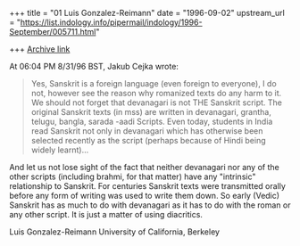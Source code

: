 +++
title = "01 Luis Gonzalez-Reimann"
date = "1996-09-02"
upstream_url = "https://list.indology.info/pipermail/indology/1996-September/005711.html"

+++
[Archive link](https://list.indology.info/pipermail/indology/1996-September/005711.html)

At 06:04 PM 8/31/96 BST, Jakub Cejka wrote:

>Yes, Sanskrit is a foreign language (even foreign to everyone), I do not, 
>however see the reason why romanized texts do any harm to it. We should 
>not forget that devanagari is not THE Sanskrit script. The original 
>Sanskrit texts (in mss) are written in devanagari, grantha, telugu, 
>bangla, sarada -aadi Scripts. Even today, students in India read Sanskrit 
>not only in devanagari which has otherwise been selected recently as the 
>script (perhaps because of Hindi being widely learnt)...

And let us not lose sight of the fact that neither devanagari nor any of the
other scripts (including brahmi, for that matter) have any "intrinsic"
relationship to Sanskrit.  For centuries Sanskrit texts were transmitted
orally before any form of writing was used to write them down.  So early
(Vedic) Sanskrit has as much to do with devanagari as it has to do with the
roman or any other script. It is just a matter of using diacritics.


Luis Gonzalez-Reimann
University of California, Berkeley





